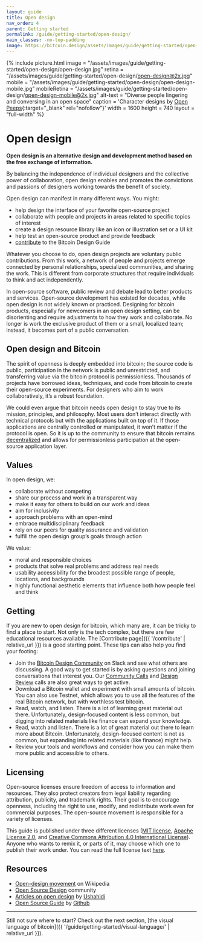 ```yaml
---
layout: guide
title: Open design
nav_order: 4
parent: Getting started
permalink: /guide/getting-started/open-design/
main_classes: -no-top-padding
image: https://bitcoin.design/assets/images/guide/getting-started/open-design/open-design-preview.jpg
---
```


<!--

Editor's notes

Explain what open design is
Why it is worthwhile
- Different way of design that leads to different results
- Individual independence
- Global collaboration
Levels
- Our own role in the "world"
- Publishing something for others to use
- Cross-project collaboration
- Project-specific collaboration
Examples in Bitcoin Design
- Guide
- Johns exploring CoinJoins with Wasabi and wider bitcoin audience (cross-project)
- Bosch working with Bitcoin Core GUI (project-specific)

Ideas
- Add quotes and stories from designers

Illustration sources

- https://www.figma.com/file/qzvCvqhSRx3Jq8aywaSjlr/Bitcoin-Design-Guide-Illustrations-CO?node-id=881%3A1051

-->

{% include picture.html
   image = "/assets/images/guide/getting-started/open-design/open-design.jpg"
   retina = "/assets/images/guide/getting-started/open-design/open-design@2x.jpg"
   mobile = "/assets/images/guide/getting-started/open-design/open-design-mobile.jpg"
   mobileRetina = "/assets/images/guide/getting-started/open-design/open-design-mobile@2x.jpg"
   alt-text = "Diverse people lingering and conversing in an open space"
   caption = 'Character designs by [Open Peeps](https://www.openpeeps.com/){:target="_blank" rel="nofollow"}'
   width = 1600
   height = 740
   layout = "full-width"
%}

# Open design

**Open design is an alternative design and development method based on the free exchange of information.**

By balancing the independence of individual designers and the collective power of collaboration, open design enables and promotes the convictions and passions of designers working towards the benefit of society.

Open design can manifest in many different ways. You might:

* help design the interface of your favorite open-source project
* collaborate with people and projects in areas related to specific topics of interest
* create a design resource library like an icon or illustration set or a UI kit
* help test an open-source product and provide feedback
* [contribute](/guide/contribute/) to the Bitcoin Design Guide

Whatever you choose to do, open design projects are voluntary public contributions. From this work, a network of people and projects emerge connected by personal relationships, specialized communities, and sharing the work. This is different from corporate structures that require individuals to think and act independently.

In open-source software, public review and debate lead to better products and services. Open-source development has existed for decades, while open design is not widely known or practiced. Designing for bitcoin products, especially for newcomers in an open design setting, can be disorienting and require adjustments to how they work and collaborate. No longer is work the exclusive product of them or a small, localized team; instead, it becomes part of a public conversation.


##  Open design and Bitcoin

The spirit of openness is deeply embedded into bitcoin; the source code is public, participation in the network is public and unrestricted, and transferring value via the bitcoin protocol is permissionless. Thousands of projects have borrowed ideas, techniques, and code from bitcoin to create their open-source experiments. For designers who aim to work collaboratively, it’s a robust foundation.

We could even argue that bitcoin needs open design to stay true to its mission, principles, and philosophy. Most users don’t interact directly with technical protocols but with the applications built on top of it. If those applications are centrally controlled or manipulated, it won’t matter if the protocol is open. So it is up to the community to ensure that bitcoin remains [decentralized](/guide/foundations/principles/#decentralization) and allows for permissionless participation at the open-source application layer.

## Values

In open design, we:

- collaborate without competing
- share our process and work in a transparent way
- make it easy for others to build on our work and ideas
- aim for inclusivity
- approach problems with an open-mind
- embrace multidisciplinary feedback
- rely on our peers for quality assurance and validation
- fulfill the open design group’s goals through action


We value:

- moral and responsible choices
- products that solve real problems and address real needs
- usability accessibility for the broadest possible range of people, locations, and backgrounds
- highly functional aesthetic elements that influence both how people feel and think


## Getting

If you are new to open design for bitcoin, which many are, it can be tricky to find a place to start. Not only is the tech complex, but there are few educational resources available. The  [Contribute page]({{ '/contribute' | relative_url }}) is a good starting point. These tips can also help you find your footing:


- Join the [Bitcoin Design Community]({{site.slack_invite_url}}) on Slack and see what others are discussing. A good way to get started is by asking questions and joining conversations that interest you. Our [Community Calls](https://github.com/BitcoinDesign/Meta/issues?q=is%3Aissue+is%3Aopen+Community+Call) and [Design Review](https://github.com/BitcoinDesign/Meta/issues?q=is%3Aissue+is%3Aopen+Design+Review+Call+) calls are also great ways to get active.
- Download a Bitcoin wallet and experiment with small amounts of bitcoin. You can also use Testnet, which allows you to use all the features of the real Bitcoin network, but with worthless test bitcoin.
- Read, watch, and listen. There is a lot of learning great material out there. Unfortunately, design-focused content is less common, but digging into related materials like finance can expand your knowledge.
- Read, watch and listen. There is a lot of great material out there to learn more about Bitcoin. Unfortunately, design-focused content is not as common, but expanding into related materials (like finance) might help.
- Review your tools and workflows and consider how you can make them more public and accessible to others.


## Licensing

Open-source licenses ensure freedom of access to information and resources. They also protect creators from legal liability regarding attribution, publicity, and trademark rights. Their goal is to encourage openness, including the right to use, modify, and redistribute work even for commercial purposes. The open-source movement is responsible for a variety of licenses.

This guide is published under three different licenses ([MIT license]({{site.github_repository_url}}blob/master/LICENSE-MIT), [Apache License 2.0]({{site.github_repository_url}}blob/master/LICENSE-APACHE), and [Creative Commons Attribution 4.0 International License]({{site.github_repository_url}}blob/master/LICENSE-CC-BY)). Anyone who wants to remix it, or parts of it, may choose which one to publish their work under. You can read the full license text [here]({{site.github_repository_url}}blob/master/LICENSE).

## Resources

- [Open-design movement](https://en.wikipedia.org/wiki/Open-design_movement) on Wikipedia
- [Open Source Design](https://opensourcedesign.net/) community
- [Articles on open design](https://opendesign.ushahidi.com/open-design-articles/) by [Ushahidi](https://www.ushahidi.com/)
- [Open Source Guide](https://opensource.guide/) by [Github](https://github.com/)

---

Still not sure where to start? Check out the next section, [the visual language of bitcoin]({{ '/guide/getting-started/visual-language/' | relative_url }}).
